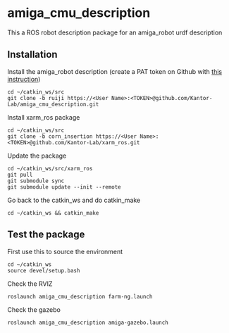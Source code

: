 # amiga_cmu_description
This a ROS robot description package for an amiga_robot urdf description
## Installation
Install the amiga_robot description (create a PAT token on Github with [this instruction](https://docs.github.com/en/enterprise-server@3.4/authentication/keeping-your-account-and-data-secure/creating-a-personal-access-token))

```
cd ~/catkin_ws/src
git clone -b ruiji https://<User Name>:<TOKEN>@github.com/Kantor-Lab/amiga_cmu_description.git
```
Install xarm_ros package
```
cd ~/catkin_ws/src
git clone -b corn_insertion https://<User Name>:<TOKEN>@github.com/Kantor-Lab/xarm_ros.git
```
Update the package
```
cd ~/catkin_ws/src/xarm_ros
git pull
git submodule sync
git submodule update --init --remote
```
Go back to the catkin_ws and do catkin_make
```
cd ~/catkin_ws && catkin_make
```
## Test the package
First use this to source the environment
```
cd ~/catkin_ws 
source devel/setup.bash
```
Check the RVIZ
```
roslaunch amiga_cmu_description farm-ng.launch
```
Check the gazebo
```
roslaunch amiga_cmu_description amiga-gazebo.launch

